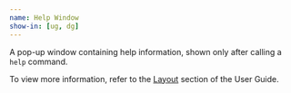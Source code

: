 ```yaml
---
name: Help Window
show-in: [ug, dg]
---
```


A pop-up window containing help information, shown only after calling a `help` command.

To view more information, refer to the [Layout](#layout) section of the User Guide.
